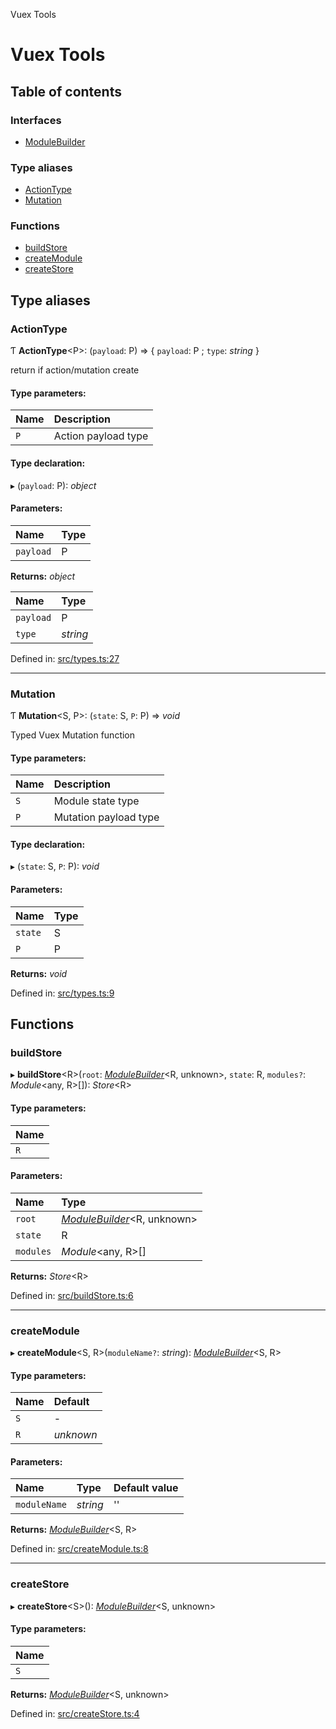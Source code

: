 Vuex Tools

# Vuex Tools

## Table of contents

### Interfaces

- [ModuleBuilder](interfaces/modulebuilder.md)

### Type aliases

- [ActionType](README.md#actiontype)
- [Mutation](README.md#mutation)

### Functions

- [buildStore](README.md#buildstore)
- [createModule](README.md#createmodule)
- [createStore](README.md#createstore)

## Type aliases

### ActionType

Ƭ **ActionType**<P\>: (`payload`: P) => { `payload`: P ; `type`: *string*  }

return if action/mutation create

#### Type parameters:

Name | Description |
:------ | :------ |
`P` | Action payload type    |

#### Type declaration:

▸ (`payload`: P): *object*

#### Parameters:

Name | Type |
:------ | :------ |
`payload` | P |

**Returns:** *object*

Name | Type |
:------ | :------ |
`payload` | P |
`type` | *string* |

Defined in: [src/types.ts:27](https://github.com/matheusAle/vuex-tools/blob/a8f71a8/src/types.ts#L27)

___

### Mutation

Ƭ **Mutation**<S, P\>: (`state`: S, `P`: P) => *void*

Typed Vuex Mutation function

#### Type parameters:

Name | Description |
:------ | :------ |
`S` | Module state type   |
`P` | Mutation payload type    |

#### Type declaration:

▸ (`state`: S, `P`: P): *void*

#### Parameters:

Name | Type |
:------ | :------ |
`state` | S |
`P` | P |

**Returns:** *void*

Defined in: [src/types.ts:9](https://github.com/matheusAle/vuex-tools/blob/a8f71a8/src/types.ts#L9)

## Functions

### buildStore

▸ **buildStore**<R\>(`root`: [*ModuleBuilder*](interfaces/modulebuilder.md)<R, unknown\>, `state`: R, `modules?`: *Module*<any, R\>[]): *Store*<R\>

#### Type parameters:

Name |
:------ |
`R` |

#### Parameters:

Name | Type |
:------ | :------ |
`root` | [*ModuleBuilder*](interfaces/modulebuilder.md)<R, unknown\> |
`state` | R |
`modules` | *Module*<any, R\>[] |

**Returns:** *Store*<R\>

Defined in: [src/buildStore.ts:6](https://github.com/matheusAle/vuex-tools/blob/a8f71a8/src/buildStore.ts#L6)

___

### createModule

▸ **createModule**<S, R\>(`moduleName?`: *string*): [*ModuleBuilder*](interfaces/modulebuilder.md)<S, R\>

#### Type parameters:

Name | Default |
:------ | :------ |
`S` | - |
`R` | *unknown* |

#### Parameters:

Name | Type | Default value |
:------ | :------ | :------ |
`moduleName` | *string* | '' |

**Returns:** [*ModuleBuilder*](interfaces/modulebuilder.md)<S, R\>

Defined in: [src/createModule.ts:8](https://github.com/matheusAle/vuex-tools/blob/a8f71a8/src/createModule.ts#L8)

___

### createStore

▸ **createStore**<S\>(): [*ModuleBuilder*](interfaces/modulebuilder.md)<S, unknown\>

#### Type parameters:

Name |
:------ |
`S` |

**Returns:** [*ModuleBuilder*](interfaces/modulebuilder.md)<S, unknown\>

Defined in: [src/createStore.ts:4](https://github.com/matheusAle/vuex-tools/blob/a8f71a8/src/createStore.ts#L4)
